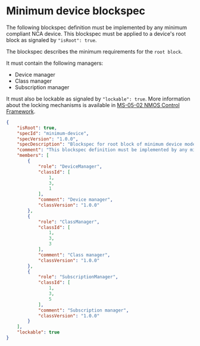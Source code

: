# Minimum device blockspec

The following blockspec definition must be implemented by any minimum compliant NCA device.
This blockspec must be applied to a device's root block as signaled by `"isRoot": true`.

The blockspec describes the minimum requirements for the `root block`.

It must contain the following managers:

* Device manager
* Class manager
* Subscription manager

It must also be lockable as signaled by `"lockable": true`.
More information about the locking mechanisms is available in [MS-05-02 NMOS Control Framework](https://specs.amwa.tv/ms-05-02).

```json
{
    "isRoot": true,
    "specId": "minimum-device",
    "specVersion": "1.0.0",
    "specDescription": "Blockspec for root block of minimum device model",
    "comment": "This blockspec definition must be implemented by any minimum compliant NCA device",
    "members": [
        {
            "role": "DeviceManager",
            "classId": [
                1,
                3,
                1
            ],
            "comment": "Device manager",
            "classVersion": "1.0.0"
        },
        {
            "role": "ClassManager",
            "classId": [
                1,
                3,
                3
            ],
            "comment": "Class manager",
            "classVersion": "1.0.0"
        },
        {
            "role": "SubscriptionManager",
            "classId": [
                1,
                3,
                5
            ],
            "comment": "Subscription manager",
            "classVersion": "1.0.0"
        }
    ],
    "lockable": true
}
```
